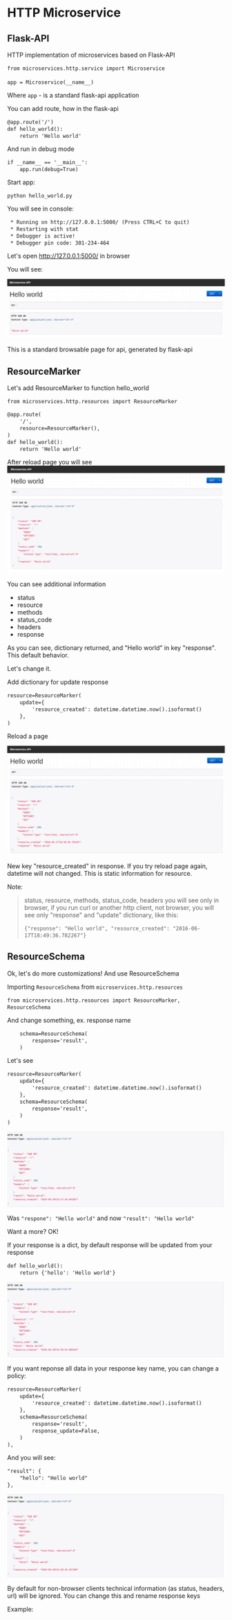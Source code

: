# HTTP Microservice

## Flask-API

HTTP implementation of microservices based on Flask-API

```
from microservices.http.service import Microservice

app = Microservice(__name__)
```

Where `app` - is a standard flask-api application

You can add route, how in the flask-api

```
@app.route('/')
def hello_world():
    return 'Hello world'
```

And run in debug mode

```
if __name__ == '__main__':
    app.run(debug=True)
```

Start app:

```
python hello_world.py
```

You will see in console:

```
 * Running on http://127.0.0.1:5000/ (Press CTRL+C to quit)
 * Restarting with stat
 * Debugger is active!
 * Debugger pin code: 301-234-464
```

Let's open http://127.0.0.1:5000/ in browser

You will see:

![http_1](http/1.png)

This is a standard browsable page for api, generated by flask-api

## ResourceMarker

Let's add ResourceMarker to function hello_world
```
from microservices.http.resources import ResourceMarker
```

```
@app.route(
    '/',
    resource=ResourceMarker(),
)
def hello_world():
    return 'Hello world'
```

After reload page you will see
![http_2](http/2.png)

You can see additional information

* status
* resource
* methods
* status_code
* headers
* response

As you can see, dictionary returned, and "Hello world" in key "response".
This default behavior.

Let's change it.

Add dictionary for update response

```
resource=ResourceMarker(
    update={
        'resource_created': datetime.datetime.now().isoformat()
    },
)
```

Reload a page

![http_3](http/3.png)

New key "resource_created" in response. If you try reload page again, datetime will
not changed. This is static information for resource.

Note:
> status, resource, methods, status_code, headers you will see only in browser, if you
> run curl or another http client, not browser, you will see only "response" and "update"
> dictionary, like this:
> ```
> {"response": "Hello world", "resource_created": "2016-06-17T18:49:36.782267"}
> ```

## ResourceSchema

Ok, let's do more customizations! And use ResourceSchema

Importing `ResourceSchema` from `microservices.http.resources`
```
from microservices.http.resources import ResourceMarker, ResourceSchema
```

And change something, ex. response name
```
    schema=ResourceSchema(
        response='result',
    )
```

Let's see
```
resource=ResourceMarker(
    update={
        'resource_created': datetime.datetime.now().isoformat()
    },
    schema=ResourceSchema(
        response='result',
    )
)
```

![http_4](http/4.png)

Was `"respone": "Hello world"` and now `"result": "Hello world"`

Want a more? OK!

If your response is a dict, by default response will be updated from your response

```
def hello_world():
    return {'hello': 'Hello world'}
```

![http_5](http/5.png)

If you want reponse all data in your response key name, you can change a policy:

```
resource=ResourceMarker(
    update={
        'resource_created': datetime.datetime.now().isoformat()
    },
    schema=ResourceSchema(
        response='result',
        response_update=False,
    )
),
```

And you will see:
```
"result": {
    "hello": "Hello world"
},
```

![http_6](http/6.png)

By default for non-browser clients technical information (as status, headers, url) will be ignored.
You can change this and rename response keys

Example:


